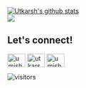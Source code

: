 <a href="https://github.com/Utkarsh1504/"><img align="center" src="https://github-readme-stats.vercel.app/api?username=utkarsh1504&show_icons=true&include_all_commits=true&theme=react&hide_border=true" alt="Utkarsh's github stats" /></a>
<br>
<a href="https://github.com/utkarsh1504/"><img align="center" src="https://github-readme-stats.vercel.app/api/top-langs/?username=utkarsh1504&layout=compact&theme=react&hide_border=true" /></a> 

## Let's connect!
<p align="left">
    <a href="https://twitter.com/umishra1504" target="blank"><img align="center" src="https://raw.githubusercontent.com/rahuldkjain/github-profile-readme-generator/master/src/images/icons/Social/twitter.svg" alt="umishra1504" height="30" width="40" /></a>
  <a href="https://linkedin.com/in/umishra1504" target="blank"><img align="center" src="https://raw.githubusercontent.com/rahuldkjain/github-profile-readme-generator/master/src/images/icons/Social/linked-in-alt.svg" alt="utkarsh-mishra" height="30" width="40" /></a>
  <a href="https://instagram.com/umishra_1504" target="blank"><img align="center" src="https://raw.githubusercontent.com/rahuldkjain/github-profile-readme-generator/master/src/images/icons/Social/instagram.svg" alt="umishra1504" height="30" width="40" /></a>
 </p>
 
 ![visitors](https://visitor-badge.laobi.icu/badge?page_id=utkarsh1504.utkarsh1504)





